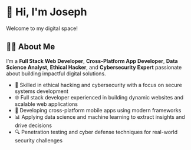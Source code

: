 # 👋 Hi, I'm Joseph

Welcome to my digital space!

## 👨‍💻 About Me

I’m a **Full Stack Web Developer**, **Cross-Platform App Developer**, **Data Science Analyst**, **Ethical Hacker**, and **Cybersecurity Expert** passionate about building impactful digital solutions.

- 🔐 Skilled in ethical hacking and cybersecurity with a focus on secure systems development
- 🌐 Full stack developer experienced in building dynamic websites and scalable web applications
- 📱 Developing cross-platform mobile apps using modern frameworks
- 📊 Applying data science and machine learning to extract insights and drive decisions
- 🔍 Penetration testing and cyber defense techniques for real-world security challenges
